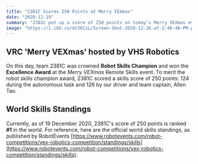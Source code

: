 ```yaml
---
title: "2381C Scores 250 Points at Merry VEXmas"
date: "2020-12-19"
summary: "2381C put up a score of 250 points on today's Merry VEXmas event, ranking #1 in the world."
image: "https://i.ibb.co/mt36CzL/Screen-Shot-2020-12-26-at-2-46-46-PM.png"
---
```


## VRC 'Merry VEXmas' hosted by VHS Robotics

On this day, team 2381C was crowned **Robot Skills Champion** and won the **Excellence Award** at the _Merry VEXmas_ Remote Skills event. To merit the robot skills champion award, 2381C scored a skills score of 250 points: 124 during the autonomous task and 126 by our driver and team captain, Allen Tao.

## World Skills Standings

Currently, as of 19 December 2020, 2381C's score of 250 points is ranked **#1** in the world. For reference, here are the official world skills standings, as published by RobotEvents [https://www.robotevents.com/robot-competitions/vex-robotics-competition/standings/skills](https://www.robotevents.com/robot-competitions/vex-robotics-competition/standings/skills).
